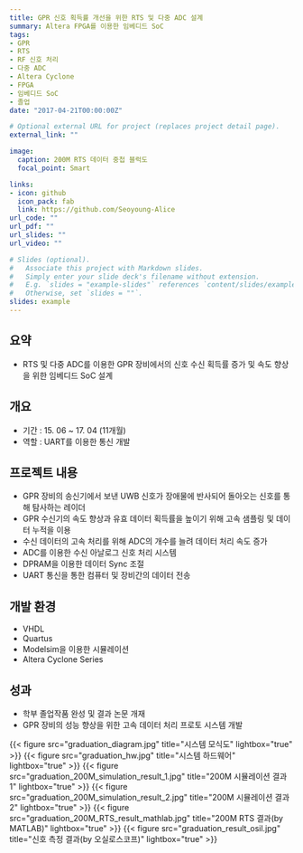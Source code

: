 ```yaml
---
title: GPR 신호 획득률 개선을 위한 RTS 및 다중 ADC 설계
summary: Altera FPGA를 이용한 임베디드 SoC
tags:
- GPR
- RTS
- RF 신호 처리
- 다중 ADC
- Altera Cyclone
- FPGA
- 임베디드 SoC
- 졸업
date: "2017-04-21T00:00:00Z"

# Optional external URL for project (replaces project detail page).
external_link: ""

image:
  caption: 200M RTS 데이터 중첩 블럭도
  focal_point: Smart

links:
- icon: github
  icon_pack: fab
  link: https://github.com/Seoyoung-Alice
url_code: ""
url_pdf: ""
url_slides: ""
url_video: ""

# Slides (optional).
#   Associate this project with Markdown slides.
#   Simply enter your slide deck's filename without extension.
#   E.g. `slides = "example-slides"` references `content/slides/example-slides.md`.
#   Otherwise, set `slides = ""`.
slides: example
---
```


##	요약
- RTS 및 다중 ADC를 이용한 GPR 장비에서의 신호 수신 획득률 증가 및 속도 향상을 위한 임베디드 SoC 설계

##	개요
- 기간 : 15. 06 ~ 17. 04 (11개월)
- 역할 : UART를 이용한 통신 개발

##	프로젝트 내용
- GPR 장비의 송신기에서 보낸 UWB 신호가 장애물에 반사되어 돌아오는 신호를 통해 탐사하는 레이더
- GPR 수신기의 속도 향상과 유효 데이터 획득률을 높이기 위해 고속 샘플링 및 데이터 누적을 이용
- 수신 데이터의 고속 처리를 위해 ADC의 개수를 늘려 데이터 처리 속도 증가
- ADC를 이용한 수신 아날로그 신호 처리 시스템
- DPRAM을 이용한 데이터 Sync 조절
- UART 통신을 통한 컴퓨터 및 장비간의 데이터 전송

##	개발 환경
- VHDL
- Quartus
- Modelsim을 이용한 시뮬레이션
- Altera Cyclone Series

##	성과
- 학부 졸업작품 완성 및 결과 논문 개재
- GPR 장비의 성능 향상을 위한 고속 데이터 처리 프로토 시스템 개발

{{< figure src="graduation_diagram.jpg" title="시스템 모식도" lightbox="true" >}}
{{< figure src="graduation_hw.jpg" title="시스템 하드웨어" lightbox="true" >}}
{{< figure src="graduation_200M_simulation_result_1.jpg" title="200M 시뮬레이션 결과 1" lightbox="true" >}}
{{< figure src="graduation_200M_simulation_result_2.jpg" title="200M 시뮬레이션 결과 2" lightbox="true" >}}
{{< figure src="graduation_200M_RTS_result_mathlab.jpg" title="200M RTS 결과(by MATLAB)" lightbox="true" >}}
{{< figure src="graduation_result_osil.jpg" title="신호 측정 결과(by 오실로스코프)" lightbox="true" >}}